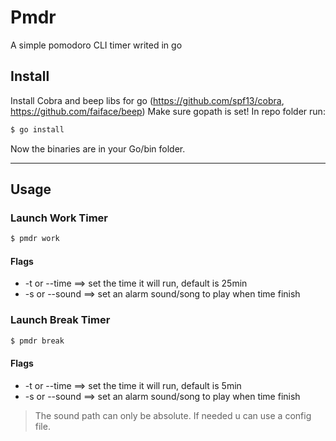 # Pmdr
A simple pomodoro CLI timer writed in go

## Install
Install Cobra and beep libs for go (https://github.com/spf13/cobra, https://github.com/faiface/beep)
Make sure gopath is set!
In repo folder run: 
```sh
$ go install
```
Now the binaries are in your Go/bin folder.
_____________________________________________________________________________________________________________
## Usage

### Launch Work Timer
```sh
$ pmdr work
```
#### Flags
- -t or --time ==> set the time it will run, default is 25min
- -s or --sound ==> set an alarm sound/song to play when time finish

### Launch Break Timer
```sh
$ pmdr break
```
#### Flags
- -t or --time ==> set the time it will run, default is 5min
- -s or --sound ==> set an alarm sound/song to play when time finish

> The sound path can only be absolute. If needed u can use a config file.
